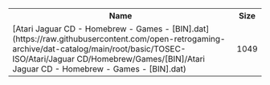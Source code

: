 <table>
<tr><th>Name</th><th>Size</th></tr>
<tr><td>[Atari Jaguar CD - Homebrew - Games - [BIN].dat](https://raw.githubusercontent.com/open-retrogaming-archive/dat-catalog/main/root/basic/TOSEC-ISO/Atari/Jaguar CD/Homebrew/Games/[BIN]/Atari Jaguar CD - Homebrew - Games - [BIN].dat)</td><td>1049</td></tr>
</table>
